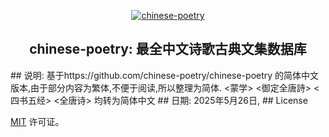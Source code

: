 <p align="center">
  <a href="https://github.com/chinese-poetry/chinese-poetry">
      <img src="https://avatars3.githubusercontent.com/u/30764933?s=200&v=4" alt="chinese-poetry">
  </a>
</p>
<h2 align="center">chinese-poetry: 最全中文诗歌古典文集数据库</h2>
## 说明:
基于https://github.com/chinese-poetry/chinese-poetry 的简体中文版本,由于部分内容为繁体,不便于阅读,所以整理为简体.
<蒙学>  <御定全唐詩>  <四书五经>  <全唐诗>  均转为简体中文
## 日期:
2025年5月26日,
## License

[MIT](https://github.com/chinese-poetry/chinese-poetry/blob/master/LICENSE) 许可证。
